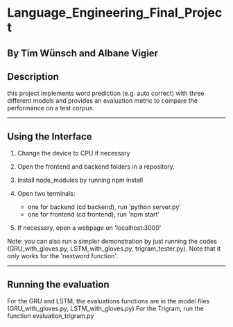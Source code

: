 # Language_Engineering_Final_Project

By Tim Wünsch and Albane Vigier
----------------------------------------------------
Description
----------------------------------------------------
this project implements word prediction (e.g. auto correct) with three different models and provides an evaluation metric to compare the performance on a test corpus.

----------------------------------------------------
Using the Interface
----------------------------------------------------
1. Change the device to CPU if necessary

2. Open the frontend and backend folders in a repository.

3. Install node_modules by running npm install

4. Open two terminals:
    - one for backend (cd backend), run 'python server.py'
    - one for frontend (cd frontend), run 'npm start'

5. If necessary, open a webpage on 'localhost:3000'

Note: you can also run a simpler demonstration by just running the codes
(GRU_with_gloves.py, LSTM_with_gloves.py, trigram_tester.py). 
Note that it only works for the 'nextword function'.


----------------------------------------------------
Running the evaluation
----------------------------------------------------
For the GRU and LSTM, the evaluations functions are in the model files 
(GRU_with_gloves.py, LSTM_with_gloves.py)
For the Trigram, run the function evaluation_trigram.py
